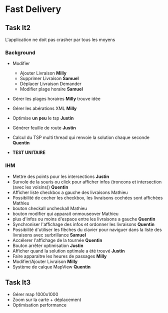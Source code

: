 # Fast Delivery

## Task It2

L'application ne doit pas crasher par tous les moyens

### Background

- Modifier
    - Ajouter Livraison                                                     **Milly**
    - Supprimer Livraison                                                   **Samuel**
    - Déplacer Livraison                    Demander
    - Modifier plage horaire                                                **Samuel**

- Gérer les plages horaires                                                 **Milly** trouve idée
- Gérer les abérations XML                                                  **Milly**

- Optimise **un peu** le tsp                                               **Justin**

- Générer feuille de route                                                  **Justin**
- Calcul du TSP multi thread qui renvoie la solution chaque seconde         **Quentin**

- **TEST UNITAIRE**

### IHM

- Mettre des points pour les intersections                                  **Justin**
- Survole de la souris ou click pour afficher infos (troncons et intersection (avec les voisins)) **Quentin**
- Afficher liste checkbox a gauche des livraisons                                   Mathieu
- Possibilité de cocher les checkbox, les livraisons cochées sont affichées         Mathieu
- bouton checkall uncheckall                                                        Mathieu
- bouton modifier qui apparait onmouseover                                          Mathieu
- plus d'infos ou moins d'espace entre les livraisons a gauche                      **Quentin**
- Synchroniser l'affichage des infos et ordonner les livraisons                     **Quentin**
- Possibilité d'utiliser les flèches du clavier pour naviguer dans la liste des livraisons avec surbrillance  **Samuel**
- Accélerer l'affichage de la tournée                                               **Quentin**
- Bouton arrêter optimisation                                                       **Justin**
- Afficher quand la solution optimale a été trouvé                                  **Justin**
- Faire apparaitre les heures de passages                                           **Milly**
- Modifier/Ajouter Livraison                                                        **Milly**
- Système de calque MapView                                                         **Quentin**

## Task It3
- Gérer map 1000x1000
- Zoom sur la carte + déplacement
- Optimisation performance
